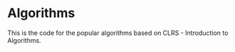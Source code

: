 # Algorithms
This is the code for the popular algorithms based on CLRS - Introduction to Algorithms. 
